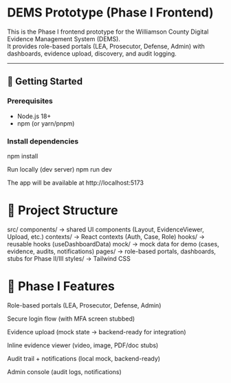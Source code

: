 # DEMS Prototype (Phase I Frontend)

This is the Phase I frontend prototype for the Williamson County Digital Evidence Management System (DEMS).  
It provides role-based portals (LEA, Prosecutor, Defense, Admin) with dashboards, evidence upload, discovery, and audit logging.

---

## 🚀 Getting Started

### Prerequisites
- Node.js 18+
- npm (or yarn/pnpm)

### Install dependencies

npm install


Run locally (dev server)
npm run dev


The app will be available at http://localhost:5173


# 📂 Project Structure
src/
  components/    → shared UI components (Layout, EvidenceViewer, Upload, etc.)
  contexts/      → React contexts (Auth, Case, Role)
  hooks/         → reusable hooks (useDashboardData)
  mock/          → mock data for demo (cases, evidence, audits, notifications)
  pages/         → role-based portals, dashboards, stubs for Phase II/III
  styles/        → Tailwind CSS



# 🔑 Phase I Features

Role-based portals (LEA, Prosecutor, Defense, Admin)

Secure login flow (with MFA screen stubbed)

Evidence upload (mock state → backend-ready for integration)

Inline evidence viewer (video, image, PDF/doc stubs)

Audit trail + notifications (local mock, backend-ready)

Admin console (audit logs, notifications)
